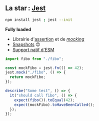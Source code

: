 ## La star : [Jest](https://jestjs.io/fr/docs/getting-started)

```sh
npm install jest ; jest --init
```

**Fully loaded**

- Librairie d'[assertion](https://jestjs.io/docs/expect) et de [_mocking_](https://jestjs.io/docs/mock-function-api)
- [Snapshots](https://jestjs.io/docs/snapshot-testing) 😍
- [Support natif d'ESM](https://jestjs.io/fr/docs/ecmascript-modules)

```js
import fibo from "./fibo";

const mockFibo = jest.fn(() => 42);
jest.mock("./fibo", () => {
  return mockFibo;
});

describe("Some test", () => {
  it("should call fibo", () => {
    expect(fibo()).toEqual(42);
    expect(mockFibo).toHaveBeenCalled();
  });
});
```
